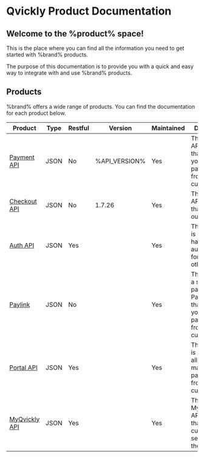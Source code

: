 # Qvickly Product Documentation

## Welcome to the %product% space!
This is the place where you can find all the information you need to get started with %brand% products.

The purpose of this documentation is to provide you with a quick and easy way to integrate with and use %brand% products.

## Products
%brand% offers a wide range of products. You can find the documentation for each product below.

| Product                            | Type  | Restful | Version       | Maintained | Description                                                                                                  |
|------------------------------------|-------|---------|---------------|------------|--------------------------------------------------------------------------------------------------------------|
| [Payment API](Qvickly-API.md)      | JSON  | No      | %API_VERSION% | Yes        | The Payment API is an API that allows you to accept payments from your customers.                            |
| [Checkout API](Checkout-API.md)    | JSON  | No      | 1.7.26        | Yes        | The Checkout API is an API that handles our Checkout.                                                        |
| [Auth API](Auth-API.md)            | JSON  | Yes     |               | Yes        | The Auth API is an API that handles authentication for various other APIs.                                   |
| [Paylink](Paylink.md)              | JSON  | No      |               | Yes        | The Paylink is a specialized part of the Payment API that allows you to accept payments from your customers. |
| [Portal API](Portal-API.md)        | JSON  | Yes     |               | Yes        | The Portal API is an API that allows you to manage payments from your customers.                             |
| [MyQvickly API](MyQvickly-API.md)  | JSON  | Yes     |               | Yes        | The MyQvickly API is an API that allows customers to see and pay their invoices.                             |


